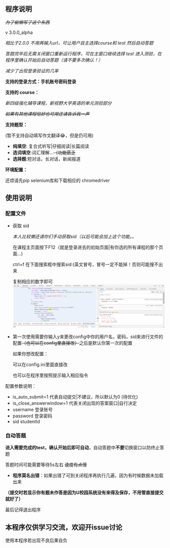## 程序说明

~~*为了偷懒写了这个东西*~~ 

v 3.0.0_alpha

*相比于2.0.0  不用再输入url，可让用户自主选择course和 test 然后自动答题*

*答题完毕后无需关闭窗口重新运行程序，可在主窗口继续选择 test 进入测验，在程序里确认开始后自动答题（请不要多次确认！）*

*减少了出现登录验证的几率*

**支持的登录方式：手机账号密码登录**

**支持的 course：**

*新四级强化辅导课程，新视野大学英语的单元测验部分*

~~*如果有其他课程恰好也可用还请告诉我一声*~~

**支持题型：**

(暂不支持自动填写作文翻译😂，但是仍可用)

* **纯填空**: 复合式听写|仔细阅读|长篇阅读
* **选词填空**:词汇理解...~~（功能匮乏~~
* **选择题**:短对话，长对话，新闻报道

**环境配置：**

还烦请先pip selenium库和下载相应的 chromedriver

## 使用说明

### 配置文件

* 获取 sid

  *本人比较懒还请你们手动获取sid（以后可能会加上这个功能。。*

  在课程主页面按下F12（就是登录进去的初始页面|有你选的所有课程的那个页面...)

  ctrl+f 在下面搜索框中搜索sid:(英文冒号，冒号一定不能掉！否则可能搜不出来

  复制相应的数字即可
  ![sid获取演示图片](https://github.com/dummerchen/hello-github/blob/master/sid%E8%8E%B7%E5%8F%96%E6%BC%94%E7%A4%BA.png)

* 第一次使用需要你输入y来更改config中你的用户名，密码，sid来进行文件的配置~~（也可以在config里直接改）~~之后是默认你第一次的配置

  如果你想改配置：

  可以在config.ini里面直接改

  也可以在程序里按照提示输入相应指令

配置参数说明：

* is_auto_submit=1 代表自动提交|不建议，所以默认为0 (待优化)
* is_close_answerwindow=1 代表关闭出现的答案窗口|自行决定
* username 登录账号
* password 登录密码
* sid            studentId

### 自动答题

**进入需要完成的test，确认开始后即可自动**，自动答题中**不要**切换窗口以防终止答题

答题时间可能需要等待5s左右 ~~速度有点慢~~

* **程序莫名出错**：如果出错了可到关闭程序再执行几遍，因为有时候数据未加载出来

**（提交时若显示你有题未作答是因为U校园系统没有来得及保存，不用管直接提交就好了）**

最后记得退出程序

## 本程序仅供学习交流，欢迎开issue讨论

使用本程序若出现不良后果自负

